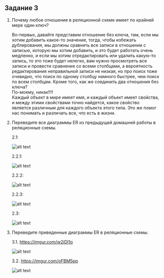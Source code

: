 ## Задание 3

1. Почему любое отношение в реляционной схеме имеет по крайней мере один ключ?

   Во-первых, давайте представим отношение без ключа, там, если мы хотим добавить какое-то значение, тогда, чтобы избежать дублирования, мы должны сравнить все записи в отношении с записью, которую мы хотим добавить, и это будет работать очень медленно, и если мы хотим отредактировать или удалить какую-то запись, то это тоже будет нелегко, вам нужно просмотреть все записи и провести сравнение со всеми столбцами, а вероятность редактирования неправильной записи не низкая, но про поиск тоже очевидно, что поиск по одному столбцу намного быстрее, чем поиск по всем столбцам. Кроме того, как же соединить два отношения без ключа?</br>По-моему, никак!!!!</br>
   Каждый объект в мире имеет имя, и каждый объект имеет свойства, и между этими свойствами точно найдется, какое свойство является различным для каждого объекта этого типа. Это же помог нас понимать и различать все, что есть в жизни.

2. Переведите все диаграммы ER из предыдущей домашней работы в реляционные схемы.

   2.1:

   ![alt text](https://github.com/yyahya-2000/BD_B2019_PING_7/blob/main/Practice%203/Task03_YanalYahya_198/LibraryScheme.png?raw=true)

   2.2.1:

   ![alt text](https://github.com/yyahya-2000/BD_B2019_PING_7/blob/main/Practice%203/Task03_YanalYahya_198/CountriesScheme.png?raw=true)

   2.2.2:

   ![alt text](https://github.com/yyahya-2000/BD_B2019_PING_7/blob/main/Practice%203/Task03_YanalYahya_198/FootballScheme.png?raw=true)

   2.2.3:

   ![alt text](https://github.com/yyahya-2000/BD_B2019_PING_7/blob/main/Practice%203/Task03_YanalYahya_198/FamiliesScheme.png?raw=true)

   2.3:

   ![alt text](https://github.com/yyahya-2000/BD_B2019_PING_7/blob/main/Practice%203/Task03_YanalYahya_198/E_RSheme.png?raw=true)

3. Переведите приведенные диаграммы ER в реляционные схемы.

   3.1. https://imgur.com/w2iDI1o

   ![alt text](https://github.com/yyahya-2000/BD_B2019_PING_7/blob/main/Practice%203/Task03_YanalYahya_198/TrainStationScheme.png?raw=true)

   3.2. https://imgur.com/oFBM5pp

   ![alt text](https://github.com/yyahya-2000/BD_B2019_PING_7/blob/main/Practice%203/Task03_YanalYahya_198/Hospital.png?raw=true)
